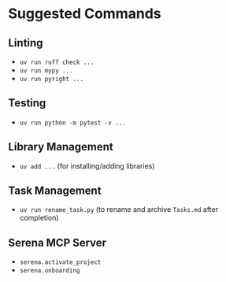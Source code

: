 # Suggested Commands

## Linting
- `uv run ruff check ...`
- `uv run mypy ...`
- `uv run pyright ...`

## Testing
- `uv run python -m pytest -v ...`

## Library Management
- `uv add ...` (for installing/adding libraries)

## Task Management
- `uv run rename_task.py` (to rename and archive `Tasks.md` after completion)

## Serena MCP Server
- `serena.activate_project`
- `serena.onboarding`
